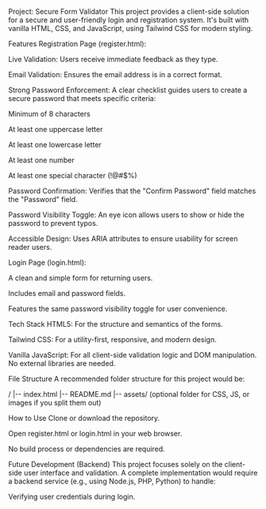 Project: Secure Form Validator
This project provides a client-side solution for a secure and user-friendly login and registration system. It's built with vanilla HTML, CSS, and JavaScript, using Tailwind CSS for modern styling.

Features
Registration Page (register.html):

Live Validation: Users receive immediate feedback as they type.

Email Validation: Ensures the email address is in a correct format.

Strong Password Enforcement: A clear checklist guides users to create a secure password that meets specific criteria:

Minimum of 8 characters

At least one uppercase letter

At least one lowercase letter

At least one number

At least one special character (!@#$%)

Password Confirmation: Verifies that the "Confirm Password" field matches the "Password" field.

Password Visibility Toggle: An eye icon allows users to show or hide the password to prevent typos.

Accessible Design: Uses ARIA attributes to ensure usability for screen reader users.

Login Page (login.html):

A clean and simple form for returning users.

Includes email and password fields.

Features the same password visibility toggle for user convenience.

Tech Stack
HTML5: For the structure and semantics of the forms.

Tailwind CSS: For a utility-first, responsive, and modern design.

Vanilla JavaScript: For all client-side validation logic and DOM manipulation. No external libraries are needed.

File Structure
A recommended folder structure for this project would be:

/
|-- index.html
|-- README.md
|-- assets/ (optional folder for CSS, JS, or images if you split them out)

How to Use
Clone or download the repository.

Open register.html or login.html in your web browser.

No build process or dependencies are required.

Future Development (Backend)
This project focuses solely on the client-side user interface and validation. A complete implementation would require a backend service (e.g., using Node.js, PHP, Python) to handle:

Verifying user credentials during login.


